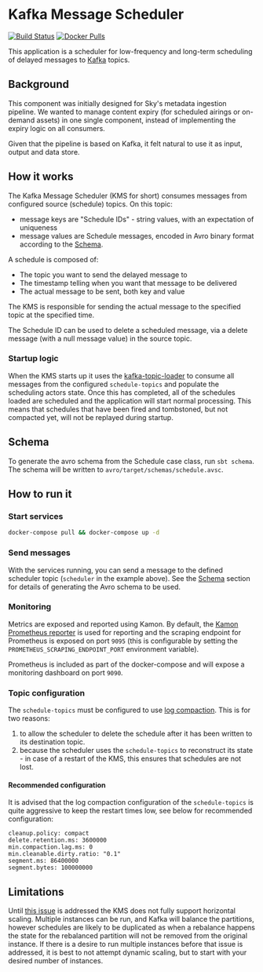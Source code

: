 # Kafka Message Scheduler

[![Build Status](https://app.travis-ci.com/sky-uk/kafka-message-scheduler.svg?branch=master)](https://app.travis-ci.com/sky-uk/kafka-message-scheduler)
[![Docker Pulls](https://img.shields.io/docker/pulls/skyuk/kafka-message-scheduler)](https://hub.docker.com/r/skyuk/kafka-message-scheduler)

This application is a scheduler for low-frequency and long-term scheduling of delayed messages to [Kafka](https://kafka.apache.org/) topics.

## Background

This component was initially designed for Sky's metadata ingestion pipeline. We wanted to manage content expiry (for scheduled airings or on-demand assets) in one single component, instead of implementing the expiry logic on all consumers.

Given that the pipeline is based on Kafka, it felt natural to use it as input, output and data store.

## How it works

The Kafka Message Scheduler (KMS for short) consumes messages from configured source (schedule) topics. On this topic:

- message keys are "Schedule IDs" - string values, with an expectation of uniqueness
- message values are Schedule messages, encoded in Avro binary format according to the [Schema](#schema).

A schedule is composed of:

- The topic you want to send the delayed message to
- The timestamp telling when you want that message to be delivered
- The actual message to be sent, both key and value

The KMS is responsible for sending the actual message to the specified topic at the specified time.

The Schedule ID can be used to delete a scheduled message, via a delete message (with a null message value)
in the source topic.

### Startup logic

When the KMS starts up it uses the [kafka-topic-loader](https://github.com/sky-uk/kafka-topic-loader) to consume all messages from the configured `schedule-topics` and populate the scheduling actors state. Once this has completed, all of the schedules loaded are scheduled and the application will start normal processing. This means that schedules that have been fired and tombstoned, but not compacted yet, will not be replayed during startup.

## Schema

To generate the avro schema from the Schedule case class, run `sbt schema`. The schema will be written to
`avro/target/schemas/schedule.avsc`.

## How to run it

### Start services

```bash
docker-compose pull && docker-compose up -d
```

### Send messages

With the services running, you can send a message to the defined scheduler topic (`scheduler` in the example
above). See the [Schema](#schema) section for details of generating the Avro schema to be used.

### Monitoring

Metrics are exposed and reported using Kamon. By default, the [Kamon Prometheus reporter](https://kamon.io/docs/latest/reporters/prometheus/) is used for reporting and the scraping endpoint for Prometheus is exposed on port `9095` (this is configurable by setting the `PROMETHEUS_SCRAPING_ENDPOINT_PORT` environment variable).

Prometheus is included as part of the docker-compose and will expose a monitoring dashboard on port `9090`.

### Topic configuration

The `schedule-topics` must be configured to use [log compaction](https://kafka.apache.org/documentation/#compaction). This is for two reasons:

1.  to allow the scheduler to delete the schedule after it has been written to its destination topic.
2.  because the scheduler uses the `schedule-topics` to reconstruct its state - in case of a restart of the
    KMS, this ensures that schedules are not lost.

#### Recommended configuration

It is advised that the log compaction configuration of the `schedule-topics` is quite aggressive to keep the restart times low, see below for recommended configuration:

```
cleanup.policy: compact
delete.retention.ms: 3600000
min.compaction.lag.ms: 0
min.cleanable.dirty.ratio: "0.1"
segment.ms: 86400000
segment.bytes: 100000000
```

## Limitations

Until [this issue](/../../issues/69) is addressed the KMS does not fully support horizontal scaling. Multiple instances can be run, and Kafka will balance the partitions, however schedules are likely to be duplicated as when a rebalance happens the state for the rebalanced partition will not be removed from the original instance. If there is a desire to run multiple instances before that issue is addressed, it is best to not attempt dynamic scaling, but to start with your desired number of instances.
